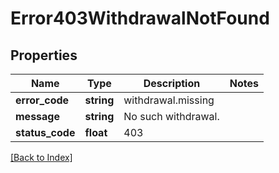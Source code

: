 # Error403WithdrawalNotFound

## Properties

Name | Type | Description | Notes
------------ | ------------- | ------------- | -------------
**error_code** | **string** | withdrawal.missing |
**message** | **string** | No such withdrawal. |
**status_code** | **float** | 403 |

[[Back to Index]](../index.md)
